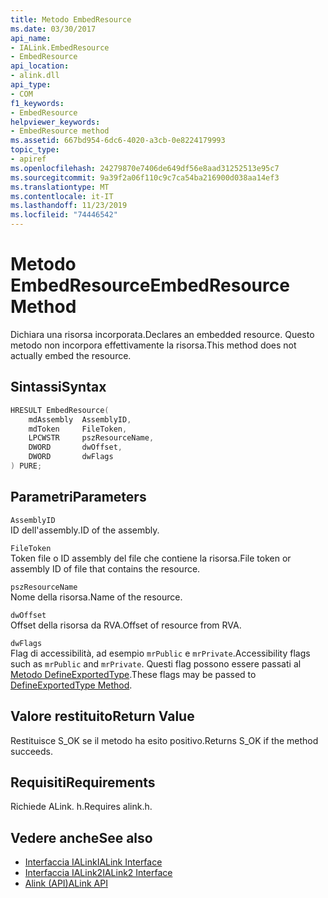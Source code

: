 ```yaml
---
title: Metodo EmbedResource
ms.date: 03/30/2017
api_name:
- IALink.EmbedResource
- EmbedResource
api_location:
- alink.dll
api_type:
- COM
f1_keywords:
- EmbedResource
helpviewer_keywords:
- EmbedResource method
ms.assetid: 667bd954-6dc6-4020-a3cb-0e8224179993
topic_type:
- apiref
ms.openlocfilehash: 24279870e7406de649df56e8aad31252513e95c7
ms.sourcegitcommit: 9a39f2a06f110c9c7ca54ba216900d038aa14ef3
ms.translationtype: MT
ms.contentlocale: it-IT
ms.lasthandoff: 11/23/2019
ms.locfileid: "74446542"
---
```

# <a name="embedresource-method"></a><span data-ttu-id="56b89-102">Metodo EmbedResource</span><span class="sxs-lookup"><span data-stu-id="56b89-102">EmbedResource Method</span></span>
<span data-ttu-id="56b89-103">Dichiara una risorsa incorporata.</span><span class="sxs-lookup"><span data-stu-id="56b89-103">Declares an embedded resource.</span></span> <span data-ttu-id="56b89-104">Questo metodo non incorpora effettivamente la risorsa.</span><span class="sxs-lookup"><span data-stu-id="56b89-104">This method does not actually embed the resource.</span></span>  
  
## <a name="syntax"></a><span data-ttu-id="56b89-105">Sintassi</span><span class="sxs-lookup"><span data-stu-id="56b89-105">Syntax</span></span>  
  
```cpp  
HRESULT EmbedResource(  
    mdAssembly  AssemblyID,  
    mdToken     FileToken,  
    LPCWSTR     pszResourceName,  
    DWORD       dwOffset,  
    DWORD       dwFlags  
) PURE;  
```  
  
## <a name="parameters"></a><span data-ttu-id="56b89-106">Parametri</span><span class="sxs-lookup"><span data-stu-id="56b89-106">Parameters</span></span>  
 `AssemblyID`  
 <span data-ttu-id="56b89-107">ID dell'assembly.</span><span class="sxs-lookup"><span data-stu-id="56b89-107">ID of the assembly.</span></span>  
  
 `FileToken`  
 <span data-ttu-id="56b89-108">Token file o ID assembly del file che contiene la risorsa.</span><span class="sxs-lookup"><span data-stu-id="56b89-108">File token or assembly ID of file that contains the resource.</span></span>  
  
 `pszResourceName`  
 <span data-ttu-id="56b89-109">Nome della risorsa.</span><span class="sxs-lookup"><span data-stu-id="56b89-109">Name of the resource.</span></span>  
  
 `dwOffset`  
 <span data-ttu-id="56b89-110">Offset della risorsa da RVA.</span><span class="sxs-lookup"><span data-stu-id="56b89-110">Offset of resource from RVA.</span></span>  
  
 `dwFlags`  
 <span data-ttu-id="56b89-111">Flag di accessibilità, ad esempio `mrPublic` e `mrPrivate`.</span><span class="sxs-lookup"><span data-stu-id="56b89-111">Accessibility flags such as `mrPublic` and `mrPrivate`.</span></span> <span data-ttu-id="56b89-112">Questi flag possono essere passati al [Metodo DefineExportedType](../metadata/imetadataassemblyemit-defineexportedtype-method.md).</span><span class="sxs-lookup"><span data-stu-id="56b89-112">These flags may be passed to [DefineExportedType Method](../metadata/imetadataassemblyemit-defineexportedtype-method.md).</span></span>  
  
## <a name="return-value"></a><span data-ttu-id="56b89-113">Valore restituito</span><span class="sxs-lookup"><span data-stu-id="56b89-113">Return Value</span></span>  
 <span data-ttu-id="56b89-114">Restituisce S_OK se il metodo ha esito positivo.</span><span class="sxs-lookup"><span data-stu-id="56b89-114">Returns S_OK if the method succeeds.</span></span>  
  
## <a name="requirements"></a><span data-ttu-id="56b89-115">Requisiti</span><span class="sxs-lookup"><span data-stu-id="56b89-115">Requirements</span></span>  
 <span data-ttu-id="56b89-116">Richiede ALink. h.</span><span class="sxs-lookup"><span data-stu-id="56b89-116">Requires alink.h.</span></span>  
  
## <a name="see-also"></a><span data-ttu-id="56b89-117">Vedere anche</span><span class="sxs-lookup"><span data-stu-id="56b89-117">See also</span></span>

- [<span data-ttu-id="56b89-118">Interfaccia IALink</span><span class="sxs-lookup"><span data-stu-id="56b89-118">IALink Interface</span></span>](ialink-interface.md)
- [<span data-ttu-id="56b89-119">Interfaccia IALink2</span><span class="sxs-lookup"><span data-stu-id="56b89-119">IALink2 Interface</span></span>](ialink2-interface.md)
- [<span data-ttu-id="56b89-120">Alink (API)</span><span class="sxs-lookup"><span data-stu-id="56b89-120">ALink API</span></span>](index.md)

